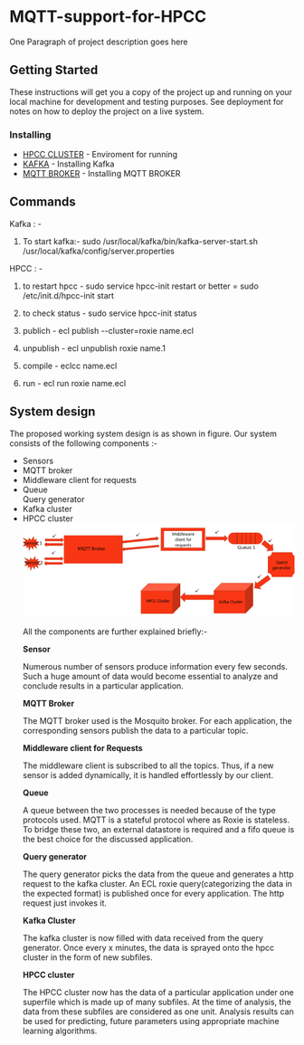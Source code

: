 # MQTT-support-for-HPCC

One Paragraph of project description goes here

## Getting Started

These instructions will get you a copy of the project up and running on your local machine for development and testing purposes. See deployment for notes on how to deploy the project on a live system.

### Installing

* [HPCC CLUSTER](https://hpccsystems.com/training/documentation/installation-and-administration) - Enviroment for running
* [KAFKA](https://www.digitalocean.com/community/tutorials/how-to-install-apache-kafka-on-ubuntu-14-04) - Installing Kafka
* [MQTT BROKER](https://www.digitalocean.com/community/tutorials/how-to-install-and-secure-the-mosquitto-mqtt-messaging-broker-on-ubuntu-16-04) - Installing MQTT BROKER

## Commands
Kafka : -
1. To start kafka:- sudo /usr/local/kafka/bin/kafka-server-start.sh /usr/local/kafka/config/server.properties


HPCC : -
1. to restart hpcc - sudo service hpcc-init restart
			or better = sudo /etc/init.d/hpcc-init start

2. to check status - sudo service hpcc-init status
3. publich - ecl publish --cluster=roxie name.ecl
4. unpublish - ecl unpublish roxie name.1
5. compile - eclcc name.ecl
6. run - ecl run roxie name.ecl



## System design

The proposed working system design is as shown in figure. Our system consists of the following components :-
<ul>
<li>Sensors</li>
<li>MQTT broker</li>
<li>Middleware client for requests</li>
<li>Queue</li
<li>Query generator</li>
<li>Kafka cluster</li>
<li>HPCC cluster</li>

<img src="model.png" alt ="system design model">

All the components are further explained briefly:-

<b>Sensor</b>

Numerous number of sensors produce information every few seconds. Such a huge amount of data would become essential to analyze and conclude results in a particular application.  

<b>MQTT Broker</b>

The MQTT broker used is the Mosquito broker. For each application, the corresponding sensors publish the data to a particular topic.  

<b>Middleware client for Requests</b>

The middleware client is subscribed to all the topics. Thus, if a new sensor is added dynamically, it is handled effortlessly by our client.

<b>Queue</b>

A queue between the two processes is needed because of the type protocols used. MQTT is a stateful protocol where as Roxie is stateless. To bridge these two, an external datastore is required and a fifo queue is the best choice for the discussed application.

<b>Query generator</b>

The query generator picks the data from the queue and generates a http request to the kafka cluster. An ECL roxie query(categorizing the data in the expected format) is published once for every application. The http request just invokes it.  

<b>Kafka Cluster</b>

The kafka cluster is now filled with data received from the query generator. Once every x minutes,  the data is sprayed onto the hpcc cluster in the form of new subfiles.

<b>HPCC cluster</b>

The HPCC cluster now has the data of a particular application under one superfile which is made up of many subfiles. At the time of analysis, the data from these subfiles are considered as one unit. Analysis results can be used for predicting, future parameters using appropriate machine learning algorithms.


<!-- 
### Break down into end to end tests

Explain what these tests test and why

```
Give an example
```

### And coding style tests

Explain what these tests test and why

```
Give an example
```

## Deployment

Add additional notes about how to deploy this on a live system

## Built With

* [Dropwizard](http://www.dropwizard.io/1.0.2/docs/) - The web framework used
* [Maven](https://maven.apache.org/) - Dependency Management
* [ROME](https://rometools.github.io/rome/) - Used to generate RSS Feeds

## Contributing

Please read [CONTRIBUTING.md](https://gist.github.com/PurpleBooth/b24679402957c63ec426) for details on our code of conduct, and the process for submitting pull requests to us.

## Versioning

We use [SemVer](http://semver.org/) for versioning. For the versions available, see the [tags on this repository](https://github.com/your/project/tags).

## Authors

* **Billie Thompson** - *Initial work* - [PurpleBooth](https://github.com/PurpleBooth)

See also the list of [contributors](https://github.com/your/project/contributors) who participated in this project.

## License

This project is licensed under the MIT License - see the [LICENSE.md](LICENSE.md) file for details

## Acknowledgments

* Hat tip to anyone who's code was used
* Inspiration
* etc -->
